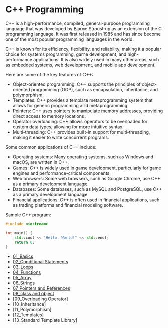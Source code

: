 # C++ Programming

C++ is a high-performance, compiled, general-purpose programming language that was developed by Bjarne Stroustrup as an extension of the C programming language. It was first released in 1985 and has since become one of the most popular programming languages in the world.

C++ is known for its efficiency, flexibility, and reliability, making it a popular choice for systems programming, game development, and high-performance applications. It is also widely used in many other areas, such as embedded systems, web development, and mobile app development.

Here are some of the key features of C++:
* Object-oriented programming: C++ supports the principles of object-oriented programming (OOP), such as encapsulation, inheritance, and polymorphism.
* Templates: C++ provides a template metaprogramming system that allows for generic programming and metaprogramming.
* Pointers: C++ uses pointers to manipulate memory addresses, providing direct access to memory locations.
* Operator overloading: C++ allows operators to be overloaded for custom data types, allowing for more intuitive syntax.
* Multi-threading: C++ provides built-in support for multi-threading, making it easier to write concurrent programs.

Some common applications of C++ include:
* Operating systems: Many operating systems, such as Windows and macOS, are written in C++.
* Games: C++ is widely used in game development, particularly for game engines and performance-critical components.
* Web browsers: Some web browsers, such as Google Chrome, use C++ as a primary development language.
* Databases: Some databases, such as MySQL and PostgreSQL, use C++ as a primary development language.
* Financial applications: C++ is often used in financial applications, such as trading platforms and financial modeling software.

Sample C++ program:
````c++
#include <iostream>

int main() {
    std::cout << "Hello, World!" << std::endl;
    return 0;
}
````
* [01_Basics](https://github.com/nsparag/CPP-Programming/tree/main/01_Basics)
* [02_Conditional Statements](https://github.com/nsparag/CPP-Programming/tree/main/02_Conditional%20Statements)
* [03_Loops](https://github.com/nsparag/CPP-Programming/tree/main/03_Loops)
* [04_Functions](https://github.com/nsparag/CPP-Programming/tree/main/04_Functions)
* [05_Array](https://github.com/nsparag/CPP-Programming/tree/main/05_Array)
* [06_Strings](https://github.com/nsparag/CPP-Programming/tree/main/06_Strings)
* [07_Pointers and References](https://github.com/nsparag/CPP-Programming/tree/main/07_Pointers%20and%20References)
* [08_class and object](https://github.com/nsparag/CPP-Programming/tree/main/08_class%20and%20object)
* [09_Overloading Operator]
* [10_Inheritance]
* [11_Polymorphism]
* [12_Templates]
* [13_Standard Template Library]
